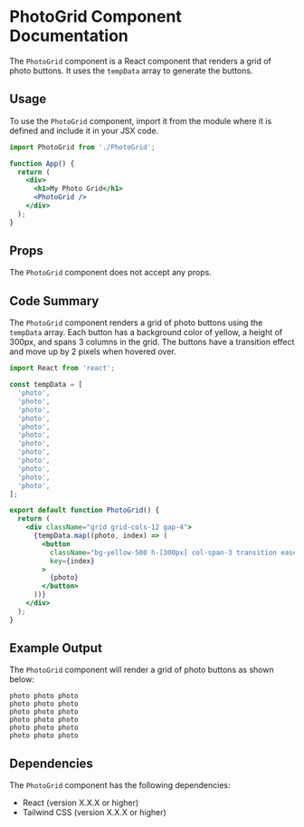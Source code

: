 # PhotoGrid Component Documentation

The `PhotoGrid` component is a React component that renders a grid of photo buttons. It uses the `tempData` array to generate the buttons.

## Usage

To use the `PhotoGrid` component, import it from the module where it is defined and include it in your JSX code.

```jsx
import PhotoGrid from './PhotoGrid';

function App() {
  return (
    <div>
      <h1>My Photo Grid</h1>
      <PhotoGrid />
    </div>
  );
}
```

## Props

The `PhotoGrid` component does not accept any props.

## Code Summary

The `PhotoGrid` component renders a grid of photo buttons using the `tempData` array. Each button has a background color of yellow, a height of 300px, and spans 3 columns in the grid. The buttons have a transition effect and move up by 2 pixels when hovered over.

```jsx
import React from 'react';

const tempData = [
  'photo',
  'photo',
  'photo',
  'photo',
  'photo',
  'photo',
  'photo',
  'photo',
  'photo',
  'photo',
  'photo',
  'photo',
];

export default function PhotoGrid() {
  return (
    <div className="grid grid-cols-12 gap-4">
      {tempData.map((photo, index) => (
        <button
          className="bg-yellow-500 h-[300px] col-span-3 transition ease-in-out hover:-translate-y-2"
          key={index}
        >
          {photo}
        </button>
      ))}
    </div>
  );
}
```

## Example Output

The `PhotoGrid` component will render a grid of photo buttons as shown below:

```
photo photo photo
photo photo photo
photo photo photo
photo photo photo
photo photo photo
photo photo photo
```

## Dependencies

The `PhotoGrid` component has the following dependencies:

- React (version X.X.X or higher)
- Tailwind CSS (version X.X.X or higher)